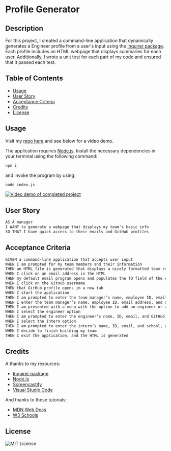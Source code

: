 # Profile Generator
## Description
For this project, I created a command-line application that dynamically generates a Engineer profile from a user's input using the [Inquirer package](https://www.npmjs.com/package/inquirer). Each profile includes an HTML webpage that displays summaries for each user. Additionally, I wrote a unit test for each part of my code and ensured that it passed each test.

## Table of Contents
- [Usage](#usage)
- [User Story](#user-story)
- [Acceptance Criteria](#acceptance-criteria)
- [Credits](#credits)
- [License](#license)

## Usage
Visit my [repo here](https://github.com/Quadrilateral0/Profile-Generator) and see below for a video demo.

The application requires [Node.js](https://nodejs.dev/learn/introduction-to-nodejs). Install the necessary dependencies in your terminal using the following command:
```bash
npm i
```
and invoke the program by using:

```bash
node index.js
```

[![Video demo of completed project](images/readme-demo.png)](xxx)


## User Story

```md
AS A manager
I WANT to generate a webpage that displays my team's basic info
SO THAT I have quick access to their emails and GitHub profiles
```

## Acceptance Criteria

```md
GIVEN a command-line application that accepts user input
WHEN I am prompted for my team members and their information
THEN an HTML file is generated that displays a nicely formatted team roster based on user input
WHEN I click on an email address in the HTML
THEN my default email program opens and populates the TO field of the email with the address
WHEN I click on the GitHub username
THEN that GitHub profile opens in a new tab
WHEN I start the application
THEN I am prompted to enter the team manager’s name, employee ID, email address, and office number
WHEN I enter the team manager’s name, employee ID, email address, and office number
THEN I am presented with a menu with the option to add an engineer or an intern or to finish building my team
WHEN I select the engineer option
THEN I am prompted to enter the engineer’s name, ID, email, and GitHub username, and I am taken back to the menu
WHEN I select the intern option
THEN I am prompted to enter the intern’s name, ID, email, and school, and I am taken back to the menu
WHEN I decide to finish building my team
THEN I exit the application, and the HTML is generated
```

## Credits
A thanks to my resources:
- [Inquirer package](https://www.npmjs.com/package/inquirer)
- [Node.js](https://nodejs.dev/learn/introduction-to-nodejs) 
- [Screencastify](https://chrome.google.com/webstore/detail/screencastify-screen-vide/mmeijimgabbpbgpdklnllpncmdofkcpn?hl=en)
- [Visual Studio Code](https://code.visualstudio.com/download)

And thanks to these tutorials:
- [MDN Web Docs](https://developer.mozilla.org/)
- [W3 Schools](https://www.w3schools.com/)

## License
![MIT License](https://img.shields.io/badge/license-MIT-green)
